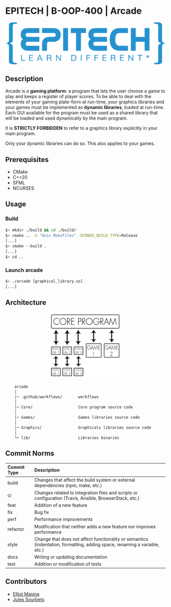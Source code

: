 # EPITECH | B-OOP-400 | Arcade

![Epitech](doc/Epitech_banner.png)

## Description

Arcade is a **gaming platform**: a program that lets the user choose a game to play and keeps a register of player scores.
To be able to deal with the elements of your gaming plate-form at run-time, your graphics libraries and your games
must be implemented as **dynamic libraries**, loaded at run-time.
Each GUI available for the program must be used as a shared library that will be loaded and used dynamically by the main program.

It is **STRICTLY FORBIDDEN** to refer to a graphics library explicitly in your main program.

Only your dynamic libraries can do so.
This also applies to your games.

## Prerequisites

- CMake
- C++20
- SFML
- NCURSES

## Usage

### Build

```bash
$> mkdir ./build && cd ./build/
$> cmake .. -G "Unix Makefiles" -DCMAKE_BUILD_TYPE=Release
[...]
$> cmake --build .
[...]
$> cd ..
```

### Launch arcade

```bash
$> ./arcade [graphical_library.so]
[...]
```

## Architecture

<p align="center">
    <img src="doc/Core_Program.png" alt="Architecture">
</p>

```
    arcade
    │
    │─ .github/workflows/       workflows
    │
    │─ Core/                    Core program source code
    │
    │─ Games/                   Games libraries source code
    │
    │─ Graphics/                Graphicals libraries source code
    │
    └─ lib/                     Libraries binaries
```

## Commit Norms

| Commit Type | Description                                                                                                               |
|:------------|:--------------------------------------------------------------------------------------------------------------------------|
| build       | Changes that affect the build system or external dependencies (npm, make, etc.)                                           |
| ci          | Changes related to integration files and scripts or configuration (Travis, Ansible, BrowserStack, etc.)                   |
| feat        | Addition of a new feature                                                                                                 |
| fix         | Bug fix                                                                                                                   |
| perf        | Performance improvements                                                                                                  |
| refactor    | Modification that neither adds a new feature nor improves performance                                                     |
| style       | Change that does not affect functionality or semantics (indentation, formatting, adding space, renaming a variable, etc.) |
| docs        | Writing or updating documentation                                                                                         |
| test        | Addition or modification of tests                                                                                         |

## Contributors
- [Elliot Masina](https://github.com/bobis33)
- [Jules Sourbets](https://github.com/wwLeji)

